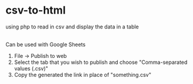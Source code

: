 # csv-to-html
using php to read in csv and display the data in a table<br/><br/>

Can be used with Google Sheets<br/>
1. File -> Publish to web<br/>
2. Select the tab that you wish to publish and choose "Comma-separated values (.csv)"<br/>
3. Copy the generated the link in place of "something.csv"
